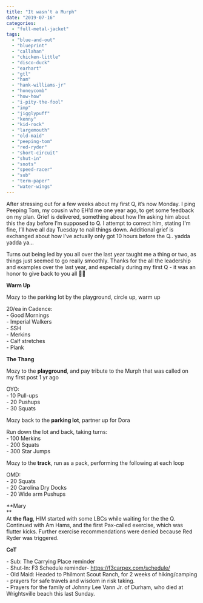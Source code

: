 ```yaml
---
title: "It wasn’t a Murph"
date: "2019-07-16"
categories: 
  - "full-metal-jacket"
tags: 
  - "blue-and-out"
  - "blueprint"
  - "callahan"
  - "chicken-little"
  - "disco-duck"
  - "earhart"
  - "gtl"
  - "ham"
  - "hank-williams-jr"
  - "honeycomb"
  - "how-how"
  - "i-pity-the-fool"
  - "imp"
  - "jigglypuff"
  - "kenny"
  - "kid-rock"
  - "largemouth"
  - "old-maid"
  - "peeping-tom"
  - "red-ryder"
  - "short-circuit"
  - "shut-in"
  - "snots"
  - "speed-racer"
  - "sub"
  - "term-paper"
  - "water-wings"
---
```


After stressing out for a few weeks about my first Q, it’s now Monday. I ping Peeping Tom, my cousin who EH’d me one year ago, to get some feedback on my plan. Grief is delivered, something about how I’m asking him about this the day before I’m supposed to Q. I attempt to correct him, stating I'm fine, I’ll have all day Tuesday to nail things down. Additional grief is exchanged about how I’ve actually only got 10 hours before the Q.. yadda yadda ya...  
  
Turns out being led by you all over the last year taught me a thing or two, as things just seemed to go really smoothly. Thanks for the all the leadership and examples over the last year, and especially during my first Q - it was an honor to give back to you all 👊🏼

**Warm Up**  
  
Mozy to the parking lot by the playground, circle up, warm up  
  
20/ea in Cadence:  
\- Good Mornings  
\- Imperial Walkers  
\- SSH  
\- Merkins  
\- Calf stretches  
\- Plank

**The Thang**  
  
Mozy to the **playground**, and pay tribute to the Murph that was called on my first post 1 yr ago  
  
OYO:  
\- 10 Pull-ups  
\- 20 Pushups  
\- 30 Squats

Mozy back to the **parking lot**, partner up for Dora  
  
Run down the lot and back, taking turns:  
\- 100 Merkins  
\- 200 Squats  
\- 300 Star Jumps

Mozy to the **track**, run as a pack, performing the following at each loop  
  
OMD:  
\- 20 Squats  
\- 20 Carolina Dry Docks  
\- 20 Wide arm Pushups

**Mary  
**  
At **the flag**, HIM started with some LBCs while waiting for the the Q. Continued with Am Hams, and the first Pax-called exercise, which was flutter kicks. Further exercise recommendations were denied because Red Ryder was triggered.

**CoT**  
  
\- Sub: The Carrying Place reminder  
\- Shut-In: F3 Schedule reminder- https://f3carpex.com/schedule/  
\- Old Maid: Headed to Philmont Scout Ranch, for 2 weeks of hiking/camping - prayers for safe travels and wisdom in risk taking.  
\- Prayers for the family of Johnny Lee Vann Jr. of Durham, who died at Wrightsville beach this last Sunday.
